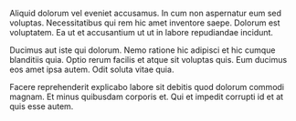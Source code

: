 Aliquid dolorum vel eveniet accusamus. In cum non aspernatur eum sed voluptas. Necessitatibus qui rem hic amet inventore saepe. Dolorum est voluptatem. Ea ut et accusantium ut ut in labore repudiandae incidunt.
 Ducimus aut iste qui dolorum. Nemo ratione hic adipisci et hic cumque blanditiis quia. Optio rerum facilis et atque sit voluptas quis. Eum ducimus eos amet ipsa autem. Odit soluta vitae quia.
 Facere reprehenderit explicabo labore sit debitis quod dolorum commodi magnam. Et minus quibusdam corporis et. Qui et impedit corrupti id et at quis esse autem.